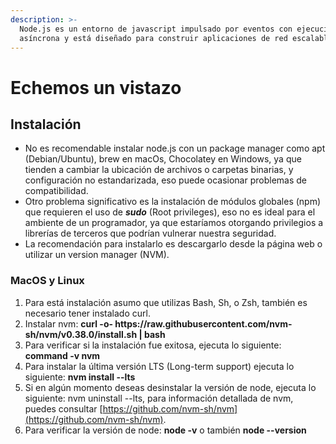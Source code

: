 ```yaml
---
description: >-
  Node.js es un entorno de javascript impulsado por eventos con ejecución
  asíncrona y está diseñado para construir aplicaciones de red escalables.
---
```


# Echemos un vistazo

## **Instalación**

* No es recomendable instalar node.js con un package manager como apt \(Debian/Ubuntu\), brew en macOs, Chocolatey en Windows, ya que tienden a cambiar la ubicación de archivos o carpetas binarias, y configuración no estandarizada, eso puede ocasionar problemas de compatibilidad.
* Otro problema significativo es la instalación de módulos globales \(npm\) que requieren el uso de _**sudo**_ \(Root privileges\), eso no es ideal para el ambiente de un programador, ya que estaríamos otorgando privilegios a librerías de terceros que podrían vulnerar nuestra seguridad.
* La recomendación para instalarlo es descargarlo desde la página web o utilizar un version manager \(NVM\).

### MacOS y Linux

1. Para está instalación asumo que utilizas Bash, Sh, o Zsh, también es necesario tener instalado curl.
2. Instalar nvm: **curl -o- ht‌tps://raw.githubusercontent.com/nvm-sh/nvm/v0.38.0/install.sh \| bash**
3. Para verificar si la instalación fue exitosa, ejecuta lo siguiente: **command -v nvm** 
4. Para instalar la última versión LTS \(Long-term support\) ejecuta lo siguiente: **nvm install --lts**
5. Si en algún momento deseas desinstalar la versión de node, ejecuta lo siguiente: nvm uninstall --lts, para información detallada de nvm, puedes consultar [https://github.com/nvm-sh/nvm](https://github.com/nvm-sh/nvm).
6. Para verificar la versión de node: **node -v** o también **node --version**



